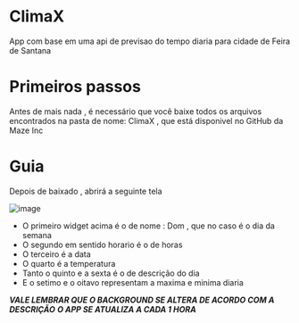 # ClimaX
App com base em uma api de previsao do tempo diaria para cidade de Feira de Santana

# Primeiros passos

Antes de mais nada , é necessário que você baixe todos os arquivos encontrados na pasta de nome: ClimaX , que está disponivel no GitHub da Maze Inc

# Guia

Depois de baixado , abrirá a seguinte tela  

![image](https://user-images.githubusercontent.com/76263577/175817049-b8f9b6aa-e2b4-4574-85ef-878718868406.png)

- O primeiro widget acima é o de nome : Dom , que no caso é o dia da semana  
- O segundo em sentido horario é o de horas
- O terceiro é a data
- O quarto é a temperatura
- Tanto o quinto e a sexta é o de descrição do dia
- E o setimo e o oitavo representam a maxima e minima diaria

***VALE LEMBRAR QUE O BACKGROUND SE ALTERA DE ACORDO COM A DESCRIÇÃO***
***O APP SE ATUALIZA A CADA 1 HORA***
